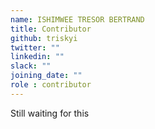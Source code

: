 ```yaml
---
name: ISHIMWEE TRESOR BERTRAND
title: Contributor
github: triskyi
twitter: ""
linkedin: ""
slack: ""
joining_date: ""
role : contributor
---
```


Still waiting for this
